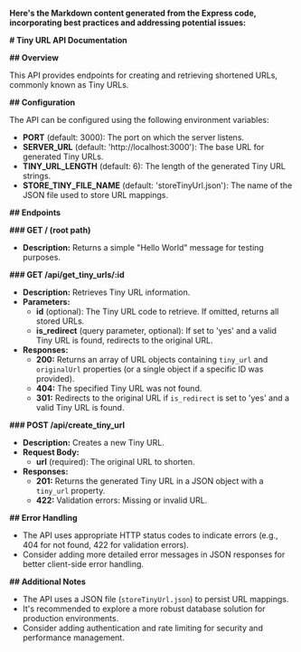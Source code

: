  **Here's the Markdown content generated from the Express code, incorporating best practices and addressing potential issues:**

**# Tiny URL API Documentation**

**## Overview**

This API provides endpoints for creating and retrieving shortened URLs, commonly known as Tiny URLs.

**## Configuration**

The API can be configured using the following environment variables:

- **PORT** (default: 3000): The port on which the server listens.
- **SERVER_URL** (default: 'http://localhost:3000'): The base URL for generated Tiny URLs.
- **TINY_URL_LENGTH** (default: 6): The length of the generated Tiny URL strings.
- **STORE_TINY_FILE_NAME** (default: 'storeTinyUrl.json'): The name of the JSON file used to store URL mappings.

**## Endpoints**

**### GET / (root path)**

- **Description:** Returns a simple "Hello World" message for testing purposes.

**### GET /api/get_tiny_urls/:id**

- **Description:** Retrieves Tiny URL information.
- **Parameters:**
  - **id** (optional): The Tiny URL code to retrieve. If omitted, returns all stored URLs.
  - **is_redirect** (query parameter, optional): If set to 'yes' and a valid Tiny URL is found, redirects to the original URL.
- **Responses:**
  - **200:** Returns an array of URL objects containing `tiny_url` and `originalUrl` properties (or a single object if a specific ID was provided).
  - **404:** The specified Tiny URL was not found.
  - **301:** Redirects to the original URL if `is_redirect` is set to 'yes' and a valid Tiny URL is found.

**### POST /api/create_tiny_url**

- **Description:** Creates a new Tiny URL.
- **Request Body:**
  - **url** (required): The original URL to shorten.
- **Responses:**
  - **201:** Returns the generated Tiny URL in a JSON object with a `tiny_url` property.
  - **422:** Validation errors: Missing or invalid URL.

**## Error Handling**

- The API uses appropriate HTTP status codes to indicate errors (e.g., 404 for not found, 422 for validation errors).
- Consider adding more detailed error messages in JSON responses for better client-side error handling.

**## Additional Notes**

- The API uses a JSON file (`storeTinyUrl.json`) to persist URL mappings.
- It's recommended to explore a more robust database solution for production environments.
- Consider adding authentication and rate limiting for security and performance management.
